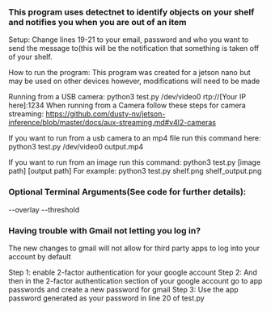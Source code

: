 ### This program uses detectnet to identify objects on your shelf and notifies you when you are out of an item

Setup: Change lines 19-21 to your email, password and who you want to send the message to(this will be the notification that something is taken off of your shelf.

How to run the program:
  This program was created for a jetson nano but may be used on other devices however, modifications will need to be made

  Running from a USB camera:  python3 test.py /dev/video0 rtp://[Your IP here]:1234
    When running from a Camera follow these steps for camera streaming: https://github.com/dusty-nv/jetson-inference/blob/master/docs/aux-streaming.md#v4l2-cameras

  If you want to run from a usb camera to an mp4 file run this command here: python3 test.py /dev/video0 output.mp4

  If you want to run from an image run this command: python3 test.py [image path] [output path]
    For example: python3 test.py shelf.png shelf_output.png
### Optional Terminal Arguments(See code for further details):
  --overlay
  --threshold
  
### Having trouble with Gmail not letting you log in?
  The new changes to gmail will not allow for third party apps to log into your account by default

  Step 1: enable 2-factor authentication for your google account
  Step 2: And then in the 2-factor authentication section of your google account go to app passwords and create a new password for gmail
  Step 3: Use the app password generated as your password in line 20 of test.py


<!--
**ShelfDetection/ShelfDetection** is a ✨ _special_ ✨ repository because its `README.md` (this file) appears on your GitHub profile.

Here are some ideas to get you started:

- 🔭 I’m currently working on ...
- 🌱 I’m currently learning ...
- 👯 I’m looking to collaborate on ...
- 🤔 I’m looking for help with ...
- 💬 Ask me about ...
- 📫 How to reach me: ...
- 😄 Pronouns: ...
- ⚡ Fun fact: ...
-->
